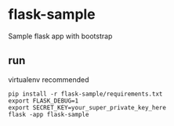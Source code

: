 # flask-sample
Sample flask app with bootstrap

[flask]: http://flask.pocoo.org/
[flask-bootstrap]: https://pythonhosted.org/Flask-Bootstrap/
[flask-nav]: http://pythonhosted.org/Flask-Bootstrap/nav.html

## run
virtualenv recommended
```
pip install -r flask-sample/requirements.txt
export FLASK_DEBUG=1
export SECRET_KEY=your_super_private_key_here
flask -app flask-sample
```